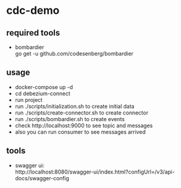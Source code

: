 # cdc-demo

## required tools
- bombardier  
  go get -u github.com/codesenberg/bombardier


## usage
- docker-compose up -d
- cd debezium-connect
- run project
- run ./scripts/initialization.sh to create initial data
- run ./scripts/create-connector.sh to create connector
- run ./scripts/bombardier.sh to create events
- check http://localhost:9000 to see topic and messages
- also you can run consumer to see messages arrived

## tools
- swagger ui:  
  http://localhost:8080/swagger-ui/index.html?configUrl=/v3/api-docs/swagger-config
  
